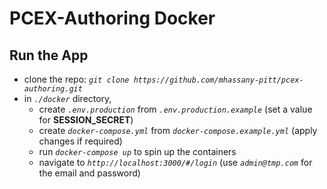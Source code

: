 # PCEX-Authoring Docker

## Run the App

- clone the repo: _`git clone https://github.com/mhassany-pitt/pcex-authoring.git`_
- in _`./docker`_ directory, 
  - create _`.env.production`_  from _`.env.production.example`_ (set a value for __SESSION_SECRET__)
  - create _`docker-compose.yml`_ from _`docker-compose.example.yml`_ (apply changes if required)
  - run _`docker-compose up`_ to spin up the containers
  - navigate to _`http://localhost:3000/#/login`_ (use _`admin@tmp.com`_ for the email and password)
